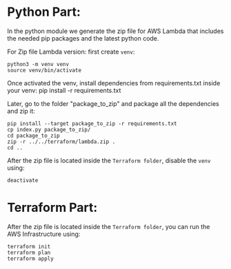 
# Python Part:
In the python module we generate the zip file for AWS Lambda that includes the needed pip packages and the latest python code.

For Zip file Lambda version:
first create `venv`:
```
python3 -m venv venv
source venv/bin/activate
```

Once activated the venv, install dependencies from requirements.txt inside your venv:
pip install -r requirements.txt


Later, go to the folder "package_to_zip" and package all the dependencies and zip it:
```
pip install --target package_to_zip -r requirements.txt
cp index.py package_to_zip/
cd package_to_zip
zip -r ../../terraform/lambda.zip .
cd ..
```

After the zip file is located inside the `Terraform folder`, disable the `venv` using:
```
deactivate
```


# Terraform Part:
After the zip file is located inside the `Terraform folder`, you can run the AWS Infrastructure using:
```
terraform init
terraform plan
terraform apply
```